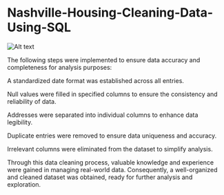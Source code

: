 # Nashville-Housing-Cleaning-Data-Using-SQL
![Alt text](Nashville-Housing-Cleaning-Data-Using-SQL.png"210413655-5fd38e4e-69de-4afe-b645-63603c5bc25f.png")

The following steps were implemented to ensure data accuracy and completeness for analysis purposes:

A standardized date format was established across all entries.

Null values were filled in specified columns to ensure the consistency and reliability of data.

Addresses were separated into individual columns to enhance data legibility.

Duplicate entries were removed to ensure data uniqueness and accuracy.

Irrelevant columns were eliminated from the dataset to simplify analysis.

Through this data cleaning process, valuable knowledge and experience were gained in managing real-world data. Consequently, a well-organized and cleaned dataset was obtained, ready for further analysis and exploration.
